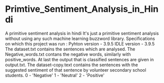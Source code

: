 # Primtive_Sentiment_Analysis_in_Hindi
A primitive sentiment analysis in hindi 
It's just a primitive sentiment analysis without using any such machine learning buzzword library. 
Specifications on which this project was run :
Pyhton version - 3.9.5
IDLE version - 3.9.5
The dataset.txt contains the sentences which are analysed. The Negative_words.txt contans the negative words, similarly with positive_words. At last the output that is classified sentences are given in output.txt.
The dataset-copy.text contains the sentences with the suggested sentiment of that sentence by volunteer secondary school students.
0 - 'Negative'
1 - 'Neutral'
2 - 'Positive'
